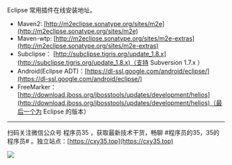 Eclipse 常用插件在线安装地址。
<!-- more -->

- Maven2: [http://m2eclipse.sonatype.org/sites/m2e](http://m2eclipse.sonatype.org/sites/m2e)
- Maven-wtp: [http://m2eclipse.sonatype.org/sites/m2e-extras](http://m2eclipse.sonatype.org/sites/m2e-extras)
- Subclipse： [http://subclipse.tigris.org/update_1.8.x](http://subclipse.tigris.org/update_1.8.x)（支持 Subversion 1.7.x ）
- Android(Eclipse ADT)：[https://dl-ssl.google.com/android/eclipse/](https://dl-ssl.google.com/android/eclipse/)  
- FreeMarker：[http://download.jboss.org/jbosstools/updates/development/helios](http://download.jboss.org/jbosstools/updates/development/helios)（最后一个为 Eclipse 的版本）




---

扫码关注微信公众号 程序员35 ，获取最新技术干货，畅聊 #程序员的35，35的程序员# 。独立站点：[https://cxy35.top](https://cxy35.top)

![](https://oscimg.oschina.net/oscnet/up-285838b9c516db5bb1ba760f292f2346078.JPEG)